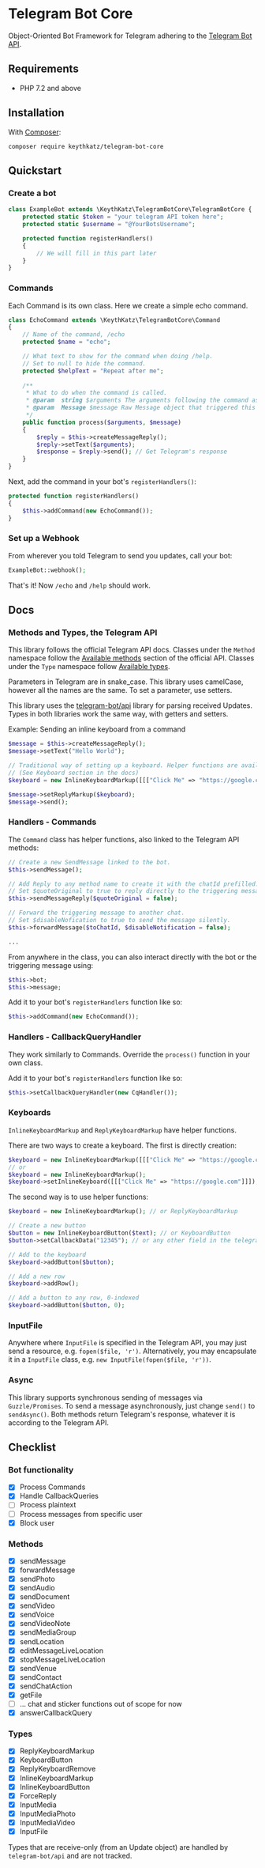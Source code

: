 # Telegram Bot Core

Object-Oriented Bot Framework for Telegram adhering to the [Telegram Bot API](https://core.telegram.org/bots/api).

## Requirements
- PHP 7.2 and above

## Installation

With [Composer](https://getcomposer.org/):

```
composer require keythkatz/telegram-bot-core
```

## Quickstart

### Create a bot

```php
class ExampleBot extends \KeythKatz\TelegramBotCore\TelegramBotCore {
	protected static $token = "your telegram API token here";
	protected static $username = "@YourBotsUsername";

	protected function registerHandlers()
	{
		// We will fill in this part later
	}
}
```

### Commands

Each Command is its own class. Here we create a simple echo command.

```php
class EchoCommand extends \KeythKatz\TelegramBotCore\Command
{
	// Name of the command, /echo
	protected $name = "echo";

	// What text to show for the command when doing /help.
	// Set to null to hide the command.
	protected $helpText = "Repeat after me";
	
	/**
	 * What to do when the command is called.
	 * @param  string $arguments The arguments following the command as a string.
	 * @param  Message $message Raw Message object that triggered this command.
	 */
	public function process($arguments, $message)
	{
		$reply = $this->createMessageReply();
		$reply->setText($arguments);
		$response = $reply->send(); // Get Telegram's response
	}
}
```

Next, add the command in your bot's `registerHandlers()`:
```php
protected function registerHandlers()
{
	$this->addCommand(new EchoCommand());
}
```

### Set up a Webhook
From wherever you told Telegram to send you updates, call your bot:
```php
ExampleBot::webhook();
```

That's it! Now `/echo` and `/help` should work.

## Docs

### Methods and Types, the Telegram API

This library follows the official Telegram API docs. Classes under the `Method` namespace
follow the [Available methods](https://core.telegram.org/bots/api#available-methods) section of
the official API. Classes under the `Type` namespace follow [Available types](https://core.telegram.org/bots/api#available-types).

Parameters in Telegram are in snake_case. This library uses camelCase, however all the names are the same. To set a parameter, use setters.

This library uses the [telegram-bot/api](https://github.com/TelegramBot/Api) library for parsing received Updates. Types in both
libraries work the same way, with getters and setters.

Example: Sending an inline keyboard from a command

```php
$message = $this->createMessageReply();
$message->setText("Hello World");

// Traditional way of setting up a keyboard. Helper functions are available.
// (See Keyboard section in the docs)
$keyboard = new InlineKeyboardMarkup([[["Click Me" => "https://google.com"]]]);

$message->setReplyMarkup($keyboard);
$message->send();
```

### Handlers - Commands

The `Command` class has helper functions, also linked to the Telegram API methods:
```php
// Create a new SendMessage linked to the bot.
$this->sendMessage();

// Add Reply to any method name to create it with the chatId prefilled.
// Set $quoteOriginal to true to reply directly to the triggering message.
$this->sendMessageReply($quoteOriginal = false);

// Forward the triggering message to another chat.
// Set $disableNofication to true to send the message silently.
$this->forwardMessage($toChatId, $disableNotification = false);

...
```

From anywhere in the class, you can also interact directly with the bot or the triggering message using:
```php
$this->bot;
$this->message;
```

Add it to your bot's `registerHandlers` function like so:
```php
$this->addCommand(new EchoCommand());
```

### Handlers - CallbackQueryHandler

They work similarly to Commands. Override the `process()` function in your own class.

Add it to your bot's `registerHandlers` function like so:
```php
$this->setCallbackQueryHandler(new CqHandler());
```

### Keyboards
`InlineKeyboardMarkup` and `ReplyKeyboardMarkup` have helper functions.

There are two ways to create a keyboard. The first is directly creation:
```php
$keyboard = new InlineKeyboardMarkup([[["Click Me" => "https://google.com"]]]);
// or
$keyboard = new InlineKeyboardMarkup();
$keyboard->setInlineKeyboard([[["Click Me" => "https://google.com"]]]);
```

The second way is to use helper functions:
```php
$keyboard = new InlineKeyboardMarkup(); // or ReplyKeyboardMarkup

// Create a new button
$button = new InlineKeyboardButton($text); // or KeyboardButton
$button->setCallbackData("12345"); // or any other field in the telegram docs

// Add to the keyboard
$keyboard->addButton($button);

// Add a new row
$keyboard->addRow();

// Add a button to any row, 0-indexed
$keyboard->addButton($button, 0);
```

### InputFile
Anywhere where `InputFile` is specified in the Telegram API, you may just send
a resource, e.g. `fopen($file, 'r')`. Alternatively, you may encapsulate it in a
`InputFile` class, e.g. `new InputFile(fopen($file, 'r'))`.

### Async
This library supports synchronous sending of messages via `Guzzle/Promises`.
To send a message asynchronously, just change `send()` to `sendAsync()`.
Both methods return Telegram's response, whatever it is according to the Telegram API.

## Checklist

### Bot functionality
- [x] Process Commands
- [x] Handle CallbackQueries
- [ ] Process plaintext
- [ ] Process messages from specific user
- [x] Block user

### Methods
- [x] sendMessage
- [x] forwardMessage
- [x] sendPhoto
- [x] sendAudio
- [x] sendDocument
- [x] sendVideo
- [x] sendVoice
- [x] sendVideoNote
- [x] sendMediaGroup
- [x] sendLocation
- [x] editMessageLiveLocation
- [x] stopMessageLiveLocation
- [x] sendVenue
- [x] sendContact
- [x] sendChatAction
- [x] getFile
- [ ] ... chat and sticker functions out of scope for now
- [x] answerCallbackQuery

### Types
- [x] ReplyKeyboardMarkup
- [x] KeyboardButton
- [x] ReplyKeyboardRemove
- [x] InlineKeyboardMarkup
- [x] InlineKeyboardButton
- [x] ForceReply
- [x] InputMedia
- [x] InputMediaPhoto
- [x] InputMediaVideo
- [X] InputFile

Types that are receive-only (from an Update object) are handled by `telegram-bot/api` and are not tracked.